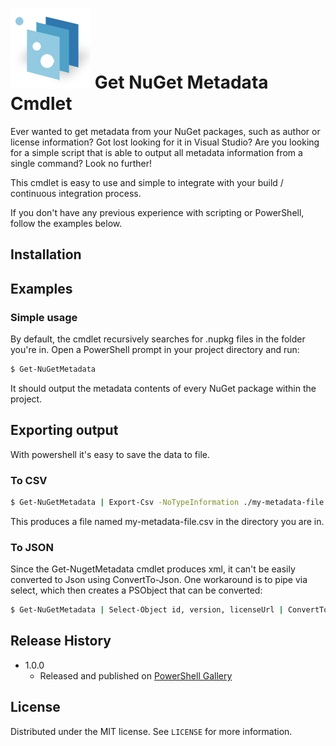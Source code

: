 <h1><img src="logo.png" align="bottom" /> Get NuGet Metadata Cmdlet</h1>
Ever wanted to get metadata from your NuGet packages, such as author or license information? 
Got lost looking for it in Visual Studio? Are you looking for a simple script that is able to 
output all metadata information from a single command?
Look no further!

This cmdlet is easy to use and simple to integrate with your build / continuous integration process.

If you don't have any previous experience with scripting or PowerShell, follow the examples below.

## Installation

## Examples
### Simple usage
By default, the cmdlet recursively searches for .nupkg files in the folder you're in.
Open a PowerShell prompt in your project directory and run:
```sh
$ Get-NuGetMetadata
```
It should output the metadata contents of every NuGet package within the project.
## Exporting output
With powershell it's easy to save the data to file.
### To CSV
```sh
$ Get-NuGetMetadata | Export-Csv -NoTypeInformation ./my-metadata-file.csv
```
This produces a file named my-metadata-file.csv in the directory you are in.
### To JSON
Since the Get-NugetMetadata cmdlet produces xml, it can't be easily converted to Json using ConvertTo-Json.
One workaround is to pipe via select, which then creates a PSObject that can be converted:
```sh
$ Get-NuGetMetadata | Select-Object id, version, licenseUrl | ConvertTo-Json | Out-File ./my-metadata-file.csv
```


## Release History

* 1.0.0
    * Released and published on [PowerShell Gallery](https://www.powershellgallery.com/)

## License

Distributed under the MIT license. See ``LICENSE`` for more information.
